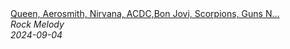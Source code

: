 <!--2024-09-04 13:00:06-->
<div class="yb">
  <a class="nodecor" href="/posts.html?rok/queen_aerosmith_nirvana_acdc_bon_jovi_scorpions_guns_n_rosesbest_classic_rock_off_all_time">
    <img class="preview" data-videoid="kU5k0uoLQ2g" src="https://i4.ytimg.com/vi/kU5k0uoLQ2g/hqdefault.jpg" align="middle" alt="">
  </a>
  <div class="inlbl text">
    <a class="nodecor" href="/posts.html?rok/queen_aerosmith_nirvana_acdc_bon_jovi_scorpions_guns_n_rosesbest_classic_rock_off_all_time">Queen, Aerosmith, Nirvana, ACDC,Bon Jovi, Scorpions, Guns N...</a><br>
    <i class="smaller2">Rock Melody</i><br>
    <i class="smaller3">2024-09-04</i>
  </div>
</div>
